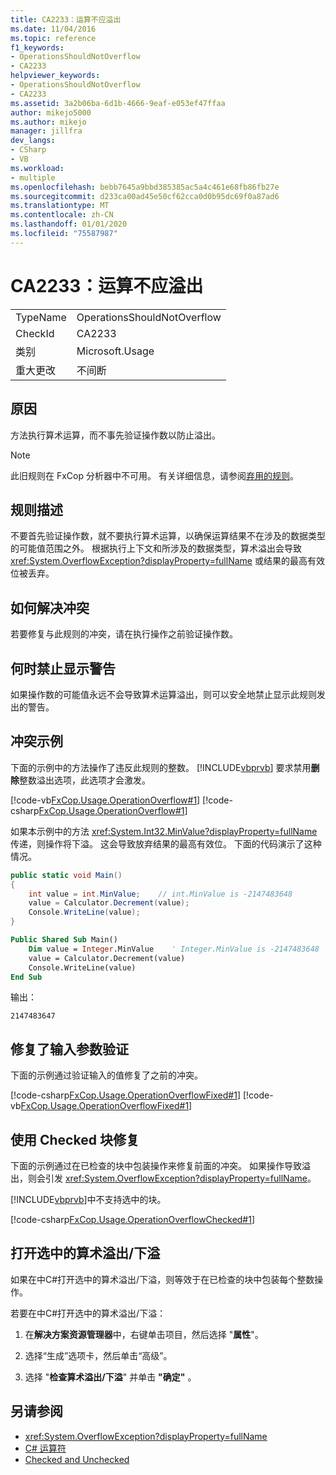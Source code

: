 ```yaml
---
title: CA2233：运算不应溢出
ms.date: 11/04/2016
ms.topic: reference
f1_keywords:
- OperationsShouldNotOverflow
- CA2233
helpviewer_keywords:
- OperationsShouldNotOverflow
- CA2233
ms.assetid: 3a2b06ba-6d1b-4666-9eaf-e053ef47ffaa
author: mikejo5000
ms.author: mikejo
manager: jillfra
dev_langs:
- CSharp
- VB
ms.workload:
- multiple
ms.openlocfilehash: bebb7645a9bbd385385ac5a4c461e68fb86fb27e
ms.sourcegitcommit: d233ca00ad45e50cf62cca0d0b95dc69f0a87ad6
ms.translationtype: MT
ms.contentlocale: zh-CN
ms.lasthandoff: 01/01/2020
ms.locfileid: "75587987"
---
```

# <a name="ca2233-operations-should-not-overflow"></a>CA2233：运算不应溢出

|||
|-|-|
|TypeName|OperationsShouldNotOverflow|
|CheckId|CA2233|
|类别|Microsoft.Usage|
|重大更改|不间断|

## <a name="cause"></a>原因
方法执行算术运算，而不事先验证操作数以防止溢出。

> [!NOTE]
> 此旧规则在 FxCop 分析器中不可用。 有关详细信息，请参阅[弃用的规则](fxcop-rule-port-status.md#deprecated-rules)。

## <a name="rule-description"></a>规则描述

不要首先验证操作数，就不要执行算术运算，以确保运算结果不在涉及的数据类型的可能值范围之外。 根据执行上下文和所涉及的数据类型，算术溢出会导致 <xref:System.OverflowException?displayProperty=fullName> 或结果的最高有效位被丢弃。

## <a name="how-to-fix-violations"></a>如何解决冲突

若要修复与此规则的冲突，请在执行操作之前验证操作数。

## <a name="when-to-suppress-warnings"></a>何时禁止显示警告

如果操作数的可能值永远不会导致算术运算溢出，则可以安全地禁止显示此规则发出的警告。

## <a name="example-of-a-violation"></a>冲突示例

下面的示例中的方法操作了违反此规则的整数。 [!INCLUDE[vbprvb](../code-quality/includes/vbprvb_md.md)] 要求禁用**删除**整数溢出选项，此选项才会激发。

[!code-vb[FxCop.Usage.OperationOverflow#1](../code-quality/codesnippet/VisualBasic/ca2233-operations-should-not-overflow_1.vb)]
[!code-csharp[FxCop.Usage.OperationOverflow#1](../code-quality/codesnippet/CSharp/ca2233-operations-should-not-overflow_1.cs)]

如果本示例中的方法 <xref:System.Int32.MinValue?displayProperty=fullName>传递，则操作将下溢。 这会导致放弃结果的最高有效位。 下面的代码演示了这种情况。

```csharp
public static void Main()
{
    int value = int.MinValue;    // int.MinValue is -2147483648
    value = Calculator.Decrement(value);
    Console.WriteLine(value);
}
```

```vb
Public Shared Sub Main()
    Dim value = Integer.MinValue    ' Integer.MinValue is -2147483648
    value = Calculator.Decrement(value)
    Console.WriteLine(value)
End Sub
```

输出：

```text
2147483647
```

## <a name="fix-with-input-parameter-validation"></a>修复了输入参数验证

下面的示例通过验证输入的值修复了之前的冲突。

[!code-csharp[FxCop.Usage.OperationOverflowFixed#1](../code-quality/codesnippet/CSharp/ca2233-operations-should-not-overflow_2.cs)]
[!code-vb[FxCop.Usage.OperationOverflowFixed#1](../code-quality/codesnippet/VisualBasic/ca2233-operations-should-not-overflow_2.vb)]

## <a name="fix-with-a-checked-block"></a>使用 Checked 块修复

下面的示例通过在已检查的块中包装操作来修复前面的冲突。 如果操作导致溢出，则会引发 <xref:System.OverflowException?displayProperty=fullName>。

[!INCLUDE[vbprvb](../code-quality/includes/vbprvb_md.md)]中不支持选中的块。

[!code-csharp[FxCop.Usage.OperationOverflowChecked#1](../code-quality/codesnippet/CSharp/ca2233-operations-should-not-overflow_3.cs)]

## <a name="turn-on-checked-arithmetic-overflowunderflow"></a>打开选中的算术溢出/下溢

如果在中C#打开选中的算术溢出/下溢，则等效于在已检查的块中包装每个整数操作。

若要在中C#打开选中的算术溢出/下溢：

1. 在**解决方案资源管理器**中，右键单击项目，然后选择 "**属性**"。

2. 选择“生成”选项卡，然后单击“高级”。

3. 选择 "**检查算术溢出/下溢**" 并单击 **"确定"** 。

## <a name="see-also"></a>另请参阅

- <xref:System.OverflowException?displayProperty=fullName>
- [C# 运算符](/dotnet/csharp/language-reference/operators/index)
- [Checked and Unchecked](/dotnet/csharp/language-reference/keywords/checked-and-unchecked)
